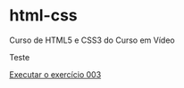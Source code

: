 # html-css
 Curso de HTML5 e CSS3 do Curso em Vídeo

Teste

<a href="https://marcoslemesdesouza.github.io/html-css/exercicios/ex003-imagens-pastas-e-externas/index.html/"> Executar o exercício 003